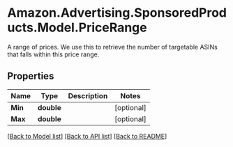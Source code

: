 # Amazon.Advertising.SponsoredProducts.Model.PriceRange
A range of prices. We use this to retrieve the number of targetable ASINs that falls within this price range.

## Properties

Name | Type | Description | Notes
------------ | ------------- | ------------- | -------------
**Min** | **double** |  | [optional] 
**Max** | **double** |  | [optional] 

[[Back to Model list]](../README.md#documentation-for-models) [[Back to API list]](../README.md#documentation-for-api-endpoints) [[Back to README]](../README.md)

